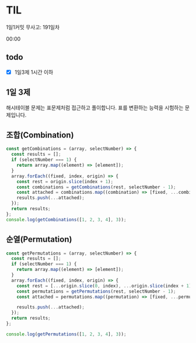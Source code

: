# TIL

1일1커밋 무사고: 191일차

00:00

## todo

- [x] 1일3제 1시간 이하

## 1일 3제

해시테이블 문제는 표문제처럼 접근하고 풀이합니다. 표를 변환하는 능력을 시험하는 문제입니다.

## 조합(Combination)

```js
const getCombinations = (array, selectNumber) => {
  const results = [];
  if (selectNumber === 1) {
    return array.map((element) => [element]);
  }
  array.forEach((fixed, index, origin) => {
    const rest = origin.slice(index + 1);
    const combinations = getCombinations(rest, selectNumber - 1);
    const attached = combinations.map((combination) => [fixed, ...combination]);
    results.push(...attached);
  });
  return results;
};
console.log(getCombinations([1, 2, 3, 4], 3));
```

## 순열(Permutation)

```js
const getPermutations = (array, selectNumber) => {
  const results = [];
  if (selectNumber === 1) {
    return array.map((element) => [element]);
  }
  array.forEach((fixed, index, origin) => {
    const rest = [...origin.slice(0, index), ...origin.slice(index + 1)];
    const permutations = getPermutations(rest, selectNumber - 1);
    const attached = permutations.map((permutation) => [fixed, ...permutation]);

    results.push(...attached);
  });
  return results;
};

console.log(getPermutations([1, 2, 3, 4], 3));
```
